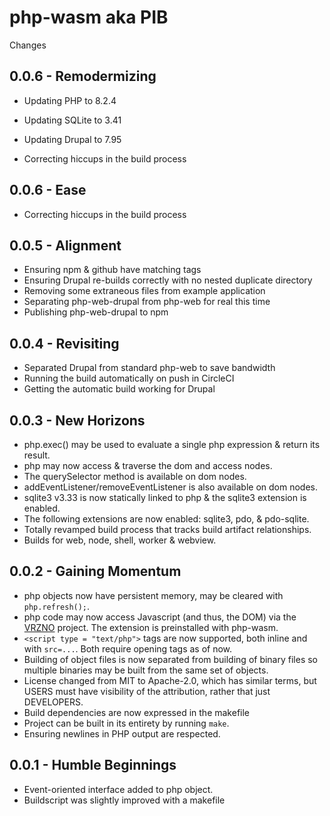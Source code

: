 # php-wasm aka PIB

Changes

## 0.0.6 - Remodermizing

* Updating PHP to 8.2.4
* Updating SQLite to 3.41
* Updating Drupal to 7.95

* Correcting hiccups in the build process

## 0.0.6 - Ease

* Correcting hiccups in the build process

## 0.0.5 - Alignment

* Ensuring npm & github have matching tags
* Ensuring Drupal re-builds correctly with no nested duplicate directory
* Removing some extraneous files from example application
* Separating php-web-drupal from php-web for real this time
* Publishing php-web-drupal to npm

## 0.0.4 - Revisiting

* Separated Drupal from standard php-web to save bandwidth
* Running the build automatically on push in CircleCI
* Getting the automatic build working for Drupal

## 0.0.3 - New Horizons

* php.exec() may be used to evaluate a single php expression & return its result.
* php may now access & traverse the dom and access nodes.
* The querySelector method is available on dom nodes.
* addEventListener/removeEventListener is also available on dom nodes.
* sqlite3 v3.33 is now statically linked to php & the sqlite3 extension is enabled.
* The following extensions are now enabled: sqlite3, pdo, & pdo-sqlite.
* Totally revamped build process that tracks build artifact relationships.
* Builds for web, node, shell, worker & webview.

## 0.0.2 - Gaining Momentum

* php objects now have persistent memory, may be cleared with `php.refresh();`.
* php code may now access Javascript (and thus, the DOM) via the [VRZNO](https://github.com/seanmorris/vrzno) project. The extension is preinstalled with php-wasm.
* `<script type = "text/php">` tags are now supported, both inline and with `src=...`. Both require opening tags as of now.
* Building of object files is now separated from building of binary files so multiple binaries may be built from the same set of objects.
* License changed from MIT to Apache-2.0, which has similar terms, but USERS must have visibility of the attribution, rather that just DEVELOPERS.
* Build dependencies are now expressed in the makefile
* Project can be built in its entirety by running `make`.
* Ensuring newlines in PHP output are respected.


## 0.0.1 - Humble Beginnings

* Event-oriented interface added to php object.
* Buildscript was slightly improved with a makefile

